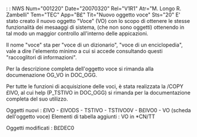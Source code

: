  :  : NWS Num="001220" Date="20070320" Rel="V1R1" Atr="M. Longo R. Zambelli" Tem="TEC" App="B£" Tit="Nuovo oggetto voce" Sts="20"
E' stato creato il nuovo oggetto "Voce" (VO) con lo scopo di ottenere le stesse funzionalità dei mesaaggi di sistema, (che non sono oggetti) ottenendo in tal modo un maggior controllo all'interno
delle appicazioni.

Il nome "voce" sta per  "voce di un dizionario", "voce di un enciclopedia", vale a dire l'elemento minimo a cui si accede consultando questi "raccoglitori di informazioni".

Per la descrizione completa dell'oggetto voce si rimanda alla documenazione OG_VO in DOC_OGG.

Per tutte le funzioni di acquisizione delle voci, è stata realizzata la /COPY £IVO, al cui help (P_TSTIVO in DOC_OGG) si rimanda per la documentazione completa del suo utilizzo.

Oggetti nuovi : 
£IVO - £IVODS - TSTIVO - TSTIVO0V - B£IVO0 - VO (scheda dell'oggetto voce) 
Elementi di tabella aggiunti : 
VO in \*CN/TT

Oggetti modificati : 
B£DEC0
